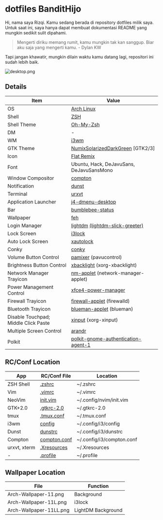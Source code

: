 # **dotfiles BanditHijo**

Hi, nama  saya Rizqi. Kamu sedang berada di repository dotfiles milik saya. Untuk saat ini, saya hanya dapat membuat dokumentasi README yang mungkin sedikit sulit dipahami.

>Mengerti diriku memang rumit, kamu mungkin tak kan sanggup. Biar aku saja yang mengerti kamu. - Dylan KW

Tapi jangan khawatir, mungkin dilain waktu kamu datang lagi, repositori ini sudah lebih baik.

![desktop.png](https://raw.githubusercontent.com/bandithijo/dotfiles/master/screenshot/desktop.png)

## Details
| Item | Value |
| ---- | ----- |
| OS  | [Arch Linux](https://www.archlinux.org/)
| Shell | [ZSH](https://wiki.archlinux.org/index.php/Zsh) |
| Shell Theme | [Oh-My-Zsh](https://github.com/robbyrussell/oh-my-zsh) |
| DM | - |
| WM | [i3wm](https://wiki.archlinux.org/index.php/I3) |
| GTK Theme | [NumixSolarizedDarkGreen](https://github.com/Ferdi265/numix-solarized-gtk-theme) [GTK2/3] |
| Icon | [Flat Remix](https://github.com/daniruiz/Flat-Remix) |
| Font | Ubuntu, Hack, DeJavuSans, DeJavuSansMono |
| Window Compositor | [compton](https://www.archlinux.org/packages/community/x86_64/compton/) |
| Notification | [dunst](https://www.archlinux.org/packages/community/x86_64/dunst/) |
| Terminal | [urxvt](https://www.archlinux.org/packages/community/x86_64/rxvt-unicode/) |
| Application Launcher | [j4-dmenu-desktop](https://aur.archlinux.org/packages/j4-dmenu-desktop/) |
| Bar | [bumblebee-status ](https://github.com/tobi-wan-kenobi/bumblebee-status) |
| Wallpaper | [feh](https://www.archlinux.org/packages/extra/x86_64/feh/) |
| Login Manager | [lightdm](https://www.archlinux.org/packages/extra/x86_64/lightdm/) [(lightdm-slick-greeter)](https://aur.archlinux.org/packages/lightdm-slick-greeter) |
| Lock Screen | [i3lock](https://www.archlinux.org/packages/community/x86_64/i3lock/) |
| Auto Lock Screen | [xautolock](https://www.archlinux.org/packages/community/x86_64/xautolock/) |
| Conky | [conky](https://www.archlinux.org/packages/extra/x86_64/conky/) |
| Volume Button Control | [pamixer](https://www.archlinux.org/packages/extra/x86_64/pavucontrol/) (pavucontrol) |
| Brightness Button Control | [xbacklight](https://www.archlinux.org/packages/extra/x86_64/xorg-xbacklight/) (xorg-xbacklight) |
| Network Manager Trayicon | [nm-applet](https://www.archlinux.org/packages/extra/x86_64/network-manager-applet/) (network-manager-applet) |
| Power Management Control | [xfce4-power-manager](https://www.archlinux.org/packages/extra/x86_64/xfce4-power-manager/) |
| Firewall Trayicon | [firewall-applet](https://www.archlinux.org/packages/community/any/firewalld/) (firewalld) |
| Bluetooth Trayicon | [blueman-applet](https://www.archlinux.org/packages/community/x86_64/blueman/) (blueman) |
| Disable Touchpad; Middle Click Paste | [xinput](https://www.archlinux.org/packages/extra/x86_64/xorg-xinput/) (xorg-xinput) |
| Multiple Screen Control | [arandr](https://www.archlinux.org/packages/community/any/arandr/) |
| Polkit | [polkit-gnome-authentication-agent-1](https://www.archlinux.org/packages/community/x86_64/polkit-gnome/) |

## RC/Conf Location
| App | RC/Conf File | Location |
| --- | ------------ | -------- |
| ZSH Shell | [.zshrc](https://raw.githubusercontent.com/bandithijo/dotfiles/master/.zshrc) | ~/.zshrc |
| Vim | [.vimrc](https://raw.githubusercontent.com/bandithijo/dotfiles/master/.vimrc) | ~/.vimrc |
| NeoVim | [init.vim](https://raw.githubusercontent.com/bandithijo/dotfiles/master/.config/nvim/init.vim) | ~/.config/nvim/init.vim |
| GTK+2.0 | [.gtkrc-2.0](https://raw.githubusercontent.com/bandithijo/dotfiles/master/.gtkrc-2.0) | ~/.gtkrc-2.0 |
| tmux | [.tmux.conf](https://raw.githubusercontent.com/bandithijo/dotfiles/master/.tmux.conf) | ~/.tmux.conf |
| i3wm| [config](https://raw.githubusercontent.com/bandithijo/dotfiles/master/.config/i3/config) | ~/.config/i3/config |
| Dunst | [dunstrc](https://raw.githubusercontent.com/bandithijo/dotfiles/master/.config/i3/dunstrc) | ~/.config/i3/dunstrc |
| Compton | [compton.conf](https://github.com/bandithijo/dotfiles/blob/master/.config/i3/compton.conf) | ~/.config/i3/compton.conf |
| urxvt, xterm | [.Xresources](https://raw.githubusercontent.com/bandithijo/dotfiles/master/.Xresources) | ~/.Xresources |
| - | [.profile](https://raw.githubusercontent.com/bandithijo/dotfiles/master/.profile) | ~/.profile |

## Wallpaper Location
| File | Function |
| ---- | -------- |
| Arch-Wallpaper-11.png | Background |
| Arch-Wallpaper-11L.png | i3lock |
| Arch-Wallpaper-11LL.png | LightDM Background |

